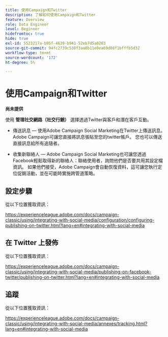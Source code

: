 ```yaml
---
title: 使用Campaign和Twitter
description: 了解如何使用Campaign和Twitter
feature: Overview
role: Data Engineer
level: Beginner
hidefromtoc: true
hide: true
exl-id: 5523217a-b95f-4639-b941-52eb7d5a0203
source-git-commit: 94fc2739c538f3aa8b11e0ea69d08f1bfffb5d32
workflow-type: tm+mt
source-wordcount: '172'
ht-degree: 5%

---
```


# 使用Campaign和Twitter

**尚未提供**

使用 **管理社交網路（社交行銷）** 選擇透過Twitter與客戶和潛在客戶互動。

* 傳送訊息 — 使用Adobe Campaign Social Marketing在Twitter上傳送訊息。 Adobe Campaign可讓您直接將訊息張貼至您的twitter帳戶。 您也可以傳送直接訊息給所有追隨者。

* 收集新聯絡人 — Adobe Campaign Social Marketing也可讓您透過Facebook輕鬆取得新的聯絡人：聯絡使用者，詢問他們是否要共用其設定檔資訊。 如果他們接受，Adobe Campaign會自動恢復資料，這可讓您執行定位促銷活動，並在可能時實施跨管道策略。

## 設定步驟

從以下位置獲取資訊：

https://experienceleague.adobe.com/docs/campaign-classic/using/integrating-with-social-media/configuration/configuring-publishing-on-twitter.html?lang=en#integrating-with-social-media


## 在 Twitter 上發佈

從以下位置獲取資訊：

https://experienceleague.adobe.com/docs/campaign-classic/using/integrating-with-social-media/publishing-on-facebook-twitter/publishing-on-twitter.html?lang=en#integrating-with-social-media


## 追蹤

從以下位置獲取資訊：

https://experienceleague.adobe.com/docs/campaign-classic/using/integrating-with-social-media/annexes/tracking.html?lang=en#integrating-with-social-media
